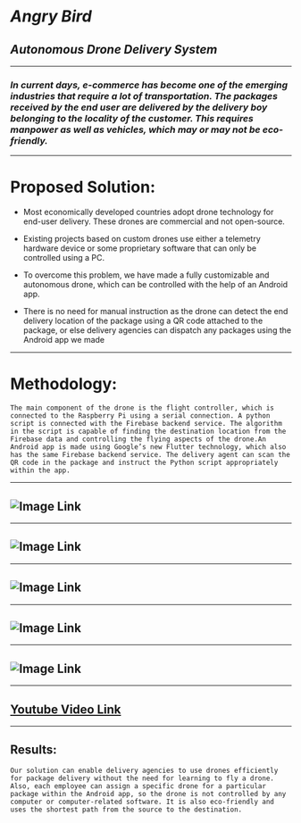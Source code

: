 # ***Angry Bird***
## _Autonomous Drone Delivery System_

___

###  _In current days, e-commerce has become one of the emerging industries that require a lot of transportation. The packages received by the end user are delivered by the delivery boy belonging to the locality of the customer. This requires manpower as well as vehicles, which may or may not be eco-friendly._

---



# **Proposed Solution:**


* Most economically developed countries adopt drone technology for end-user delivery. These drones are commercial and not open-source.

* Existing projects based on custom drones use either a telemetry hardware device or some proprietary software that can only be controlled using a PC.

* To overcome this problem, we have made a fully customizable and autonomous drone, which can be controlled with the help of an Android app.

* There is no need for manual instruction as the drone can detect the end delivery location of the package using a QR code attached to the package, or else delivery agencies can dispatch any packages using the Android app we made
---

# **Methodology:**
```The main component of the drone is the flight controller, which is connected to the Raspberry Pi using a serial connection. A python script is connected with the Firebase backend service. The algorithm in the script is capable of finding the destination location from the Firebase data and controlling the flying aspects of the drone.An Android app is made using Google’s new Flutter technology, which also has the same Firebase backend service. The delivery agent can scan the QR code in the package and instruct the Python script appropriately within the app.```

---

## ![Image Link](https://github.com/saravanan2k03/angry_bird/blob/main/Image.jpg)

---
## ![Image Link](https://github.com/saravanan2k03/angry_bird/blob/main/Image1.jpg)

---
## ![Image Link](https://github.com/saravanan2k03/angry_bird/blob/main/Image2.jpg)
---
## ![Image Link](https://github.com/saravanan2k03/angry_bird/blob/main/Image3.jpg)
---
## ![Image Link](https://github.com/saravanan2k03/angry_bird/blob/main/Image4.jpg)
---
## [Youtube Video Link](https://www.youtube.com/watch?v=kqYaZeBHdSA)


---

## **Results:**

```Our solution can enable delivery agencies to use drones efficiently for package delivery without the need for learning to fly a drone. Also, each employee can assign a specific drone for a particular package within the Android app, so the drone is not controlled by any computer or computer-related software. It is also eco-friendly and uses the shortest path from the source to the destination.```
